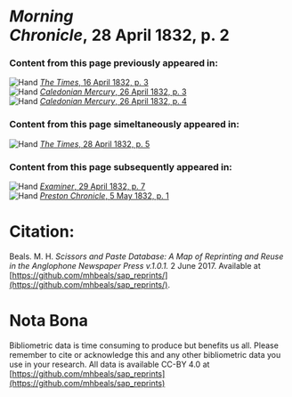 # *Morning Chronicle*, 28 April 1832, p. 2  
  
### Content from this page previously appeared in:  
![Hand](http://scissorsandpaste.net/wp-content/uploads/2017/06/smallhandpointer.png) [*The Times*, 16 April 1832, p. 3](https://mhbeals.github.io/sap_html/The-Times/The-Times-16-April-1832-p-3)  
![Hand](http://scissorsandpaste.net/wp-content/uploads/2017/06/smallhandpointer.png) [*Caledonian Mercury*, 26 April 1832, p. 3](https://mhbeals.github.io/sap_html/Caledonian-Mercury/Caledonian-Mercury-26-April-1832-p-3)  
![Hand](http://scissorsandpaste.net/wp-content/uploads/2017/06/smallhandpointer.png) [*Caledonian Mercury*, 26 April 1832, p. 4](https://mhbeals.github.io/sap_html/Caledonian-Mercury/Caledonian-Mercury-26-April-1832-p-4)  
  
### Content from this page simeltaneously appeared in:  
![Hand](http://scissorsandpaste.net/wp-content/uploads/2017/06/smallhandpointer.png) [*The Times*, 28 April 1832, p. 5](https://mhbeals.github.io/sap_html/The-Times/The-Times-28-April-1832-p-5)  
  
### Content from this page subsequently appeared in:  
![Hand](http://scissorsandpaste.net/wp-content/uploads/2017/06/smallhandpointer.png) [*Examiner*, 29 April 1832, p. 7](https://mhbeals.github.io/sap_html/Examiner/Examiner-29-April-1832-p-7)  
![Hand](http://scissorsandpaste.net/wp-content/uploads/2017/06/smallhandpointer.png) [*Preston Chronicle*, 5 May 1832, p. 1](https://mhbeals.github.io/sap_html/Preston-Chronicle/Preston-Chronicle-5-May-1832-p-1)  


# Citation: 

Beals. M. H. *Scissors and Paste Database: A Map of Reprinting and Reuse in the Anglophone Newspaper Press v.1.0.1.* 2 June 2017. Available at [https://github.com/mhbeals/sap_reprints/](https://github.com/mhbeals/sap_reprints/). 

# Nota Bona

Bibliometric data is time consuming to produce but benefits us all. Please remember to cite or acknowledge this and any other bibliometric data you use in your research. All data is available CC-BY 4.0 at [https://github.com/mhbeals/sap_reprints](https://github.com/mhbeals/sap_reprints)